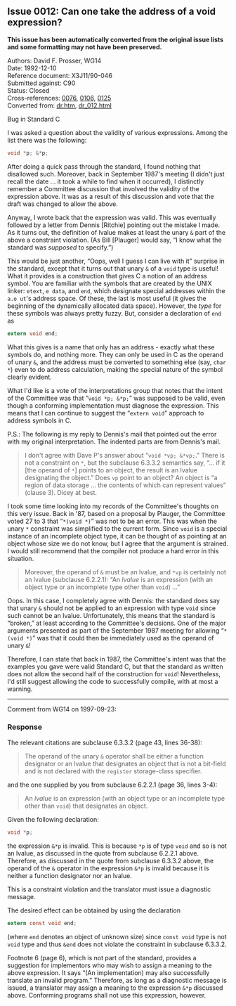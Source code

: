 ## Issue 0012: Can one take the address of a void expression?

**This issue has been automatically converted from the original issue lists and some formatting may not have been preserved.**

Authors: David F. Prosser, WG14  
Date: 1992-12-10  
Reference document: X3J11/90-046  
Submitted against: C90  
Status: Closed  
Cross-references: [0076](issue0076.md), [0106](issue0106.md), [0125](issue0125.md)  
Converted from: [dr.htm](https://www.open-std.org/jtc1/sc22/wg14/www/docs/dr.htm), [dr_012.html](https://www.open-std.org/jtc1/sc22/wg14/www/docs/dr_012.html)

Bug in Standard C

I was asked a question about the validity of various expressions. Among the list
there was the following:

```c
void *p; &*p;
```

After doing a quick pass through the standard, I found nothing that disallowed
such. Moreover, back in September 1987's meeting (I didn't just recall the date
... it took a while to find when it occurred), I distinctly remember a Committee
discussion that involved the validity of the expression above. It was as a
result of this discussion and vote that the draft was changed to allow the
above.

Anyway, I wrote back that the expression was valid. This was eventually followed
by a letter from Dennis \[Ritchie] pointing out the mistake I made. As it turns
out, the definition of lvalue makes at least the unary `&` part of the above a
constraint violation. (As Bill \[Plauger] would say, “I know what the standard
was *supposed* to specify.”)

This would be just another, “Oops, well I guess I can live with it” surprise in
the standard, except that it turns out that unary `&` of a `void` type is
useful! What it provides is a construction that gives C a notion of an address
symbol. You are familiar with the symbols that are created by the UNIX linker:
`etext`, `e data`, and `end`, which designate special addresses within the `a.o
ut`'s address space. Of these, the last is most useful (it gives the beginning
of the dynamically allocated data space). However, the *type* for these symbols
was always pretty fuzzy. But, consider a declaration of `end` as

```c
extern void end;
```

What this gives is a name that only has an address \- exactly what these symbols
do, and nothing more. They can only be used in C as the operand of unary `&`,
and the address must be converted to something else (say, `char *`) even to do
address calculation, making the special nature of the symbol clearly evident.

What I'd like is a vote of the interpretations group that notes that the intent
of the Committee was that “`void *p; &*p;`” was supposed to be valid, even
though a conforming implementation must diagnose the expression. This means that
I can continue to suggest the “`extern void`” approach to address symbols in C.

P.S.: The following is my reply to Dennis's mail that pointed out the error with
my original interpretation. The indented parts are from Dennis's mail.

> I don't agree with Dave P's answer about “`void *vp; &*vp;`.” There is not a
> constraint on `*`, but the subclause 6.3.3.2 semantics say, “... if it \[the
> operand of `*`] points to an object, the result is an lvalue designating the
> object.” Does `vp` point to an object? An object is “a region of data storage
> ... the contents of which can represent values” (clause 3). Dicey at best.

I took some time looking into my records of the Committee's thoughts on this
very issue. Back in '87, based on a proposal by Plauger, the Committee voted 27
to 3 that “`*(void *)`” was not to be an error. This was when the unary `*`
constraint was simplified to the current form. Since `void` is a special
instance of an incomplete object type, it can be thought of as pointing at an
object whose size we do not know, but I agree that the argument is strained. I
would still recommend that the compiler not produce a hard error in this
situation.

> Moreover, the operand of `&` must be an lvalue, and `*vp` is certainly not an
> lvalue (subclause 6.2.2.1): “An *lvalue* is an expression (with an object type
> or an incomplete type other than `void`) ...”

Oops. In this case, I completely agree with Dennis: the standard does say that
unary `&` should not be applied to an expression with type `void` since such
cannot be an lvalue. Unfortunately, this means that the standard is “broken,” at
least according to the Committee's decisions. One of the major arguments
presented as part of the September 1987 meeting for allowing “`*(void *)`” was
that it could then be immediately used as the operand of unary `&`!

Therefore, I can state that back in 1987, the Committee's intent was that the
examples you gave were valid Standard C, but that the standard as written does
not allow the second half of the construction for `void`! Nevertheless, I'd
still suggest allowing the code to successfully compile, with at most a warning.

---

Comment from WG14 on 1997-09-23:

### Response

The relevant citations are subclause 6.3.3.2 (page 43, lines 36-38):

> The operand of the unary `&` operator shall be either a function designator or
> an lvalue that designates an object that is not a bit-field and is not declared
> with the `register` storage-class specifier.

and the one supplied by you from subclause 6.2.2.1 (page 36, lines 3-4):

> An *lvalue* is an expression (with an object type or an incomplete type other
> than `void`) that designates an object.

Given the following declaration:

```c
void *p;
```

the expression `&*p` is invalid. This is because `*p` is of type `void` and so
is not an lvalue, as discussed in the quote from subclause 6.2.2.1 above.
Therefore, as discussed in the quote from subclause 6.3.3.2 above, the operand
of the `&` operator in the expression `&*p` is invalid because it is neither a
function designator nor an lvalue.

This is a constraint violation and the translator must issue a diagnostic
message.

The desired effect can be obtained by using the declaration

```c
extern const void end;
```

(where `end` denotes an object of unknown size) since `const void` type is not
`void` type and thus `&end` does not violate the constraint in subclause
6.3.3.2.

Footnote 6 (page 6), which is not part of the standard, provides a suggestion
for implementors who may wish to assign a meaning to the above expression. It
says “(An implementation) may also successfully translate an invalid program.”
Therefore, as long as a diagnostic message is issued, a translator may assign a
meaning to the expression `&*p` discussed above. Conforming programs shall not
use this expression, however.

